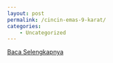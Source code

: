 ```yaml
---
layout: post
permalink: /cincin-emas-9-karat/
categories:
    - Uncategorized
---
```


[Baca Selengkapnya](/02)